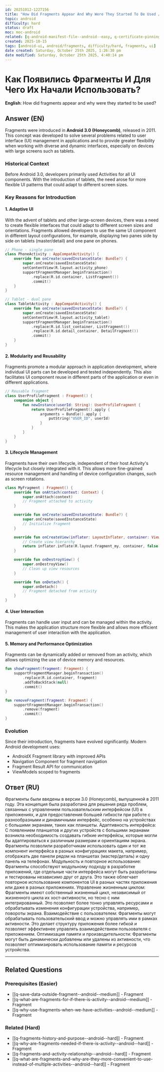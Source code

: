 ```yaml
---
id: 20251012-1227156
title: "How Did Fragments Appear And Why Were They Started To Be Used / How Did Fragments Appear и Why Were They Started To Be Used"
topic: android
difficulty: hard
status: draft
moc: moc-android
related: [q-android-manifest-file--android--easy, q-certificate-pinning--security--medium, q-server-sent-events-sse--networking--medium]
created: 2025-10-15
tags: [android-ui, android/fragments, difficulty/hard, fragments, ui]
date created: Saturday, October 25th 2025, 1:26:30 pm
date modified: Saturday, October 25th 2025, 4:40:14 pm
---
```


# Как Появились Фрагменты И Для Чего Их Начали Использовать?

**English**: How did fragments appear and why were they started to be used?

## Answer (EN)
Fragments were introduced in **Android 3.0 (Honeycomb)**, released in 2011. This concept was developed to solve several problems related to user interface (UI) management in applications and to provide greater flexibility when working with diverse and dynamic interfaces, especially on devices with large screens such as tablets.

### Historical Context

Before Android 3.0, developers primarily used Activities for all UI components. With the introduction of tablets, the need arose for more flexible UI patterns that could adapt to different screen sizes.

### Key Reasons for Introduction

#### 1. Adaptive UI

With the advent of tablets and other large-screen devices, there was a need to create flexible interfaces that could adapt to different screen sizes and orientations. Fragments allowed developers to use the same UI component in different layout configurations, for example, displaying two panes side by side on tablets (master/detail) and one pane on phones.

```kotlin
// Phone - single pane
class PhoneActivity : AppCompatActivity() {
    override fun onCreate(savedInstanceState: Bundle?) {
        super.onCreate(savedInstanceState)
        setContentView(R.layout.activity_phone)
        supportFragmentManager.beginTransaction()
            .replace(R.id.container, ListFragment())
            .commit()
    }
}

// Tablet - dual pane
class TabletActivity : AppCompatActivity() {
    override fun onCreate(savedInstanceState: Bundle?) {
        super.onCreate(savedInstanceState)
        setContentView(R.layout.activity_tablet)
        supportFragmentManager.beginTransaction()
            .replace(R.id.list_container, ListFragment())
            .replace(R.id.detail_container, DetailFragment())
            .commit()
    }
}
```

#### 2. Modularity and Reusability

Fragments promote a modular approach in application development, where individual UI parts can be developed and tested independently. This also facilitates UI component reuse in different parts of the application or even in different applications.

```kotlin
// Reusable fragment
class UserProfileFragment : Fragment() {
    companion object {
        fun newInstance(userId: String): UserProfileFragment {
            return UserProfileFragment().apply {
                arguments = Bundle().apply {
                    putString("USER_ID", userId)
                }
            }
        }
    }
}
```

#### 3. Lifecycle Management

Fragments have their own lifecycle, independent of their host Activity's lifecycle but closely integrated with it. This allows more fine-grained resource management and handling of device configuration changes, such as screen rotations.

```kotlin
class MyFragment : Fragment() {
    override fun onAttach(context: Context) {
        super.onAttach(context)
        // Fragment attached to activity
    }

    override fun onCreate(savedInstanceState: Bundle?) {
        super.onCreate(savedInstanceState)
        // Initialize fragment
    }

    override fun onCreateView(inflater: LayoutInflater, container: ViewGroup?, savedInstanceState: Bundle?): View? {
        // Create view hierarchy
        return inflater.inflate(R.layout.fragment_my, container, false)
    }

    override fun onDestroyView() {
        super.onDestroyView()
        // Clean up view resources
    }

    override fun onDetach() {
        super.onDetach()
        // Fragment detached from activity
    }
}
```

#### 4. User Interaction

Fragments can handle user input and can be managed within the activity. This makes the application structure more flexible and allows more efficient management of user interaction with the application.

#### 5. Memory and Performance Optimization

Fragments can be dynamically added or removed from an activity, which allows optimizing the use of device memory and resources.

```kotlin
fun showFragment(fragment: Fragment) {
    supportFragmentManager.beginTransaction()
        .replace(R.id.container, fragment)
        .addToBackStack(null)
        .commit()
}

fun removeFragment(fragment: Fragment) {
    supportFragmentManager.beginTransaction()
        .remove(fragment)
        .commit()
}
```

### Evolution

Since their introduction, fragments have evolved significantly. Modern Android development uses:
- AndroidX Fragment library with improved APIs
- Navigation Component for fragment navigation
- Fragment Result API for communication
- ViewModels scoped to fragments

## Ответ (RU)
Фрагменты были введены в версии 3.0 (Honeycomb), выпущенной в 2011 году. Эта концепция была разработана для решения ряда проблем, связанных с управлением пользовательским интерфейсом (UI) в приложениях, и для предоставления большей гибкости при работе с разнообразными и динамичными интерфейс, особенно на устройствах с большими экранами, таких как планшеты. Адаптивность интерфейса: С появлением планшетов и других устройств с большими экранами возникла необходимость создавать гибкие интерфейсы, которые могли бы адаптироваться к различным размерам и ориентациям экрана. Фрагменты позволили разработчикам использовать один и тот же компонент интерфейса в разных конфигурациях макета, например, отображать две панели рядом на планшетах (мастер/деталь) и одну панель на телефонах. Модульность и повторное использование: Фрагменты способствуют модульному подходу в разработке приложений, где отдельные части интерфейса могут быть разработаны и тестированы независимо друг от друга. Это также облегчает повторное использование компонентов UI в разных частях приложения или даже в разных приложениях. Управление жизненным циклом: Фрагменты имеют собственный жизненный цикл, независимый от жизненного цикла их хост-активности, но тесно с ним интегрированный. Это позволяет более тонко управлять ресурсами и обрабатывать изменения конфигурации устройства, например, повороты экрана. Взаимодействие с пользователем: Фрагменты могут обрабатывать пользовательский ввод и можно управлять ими в рамках активности. Это делает структуру приложения более гибкой и позволяет эффективнее управлять взаимодействием пользователя с приложением. Оптимизация памяти и производительности: Фрагменты могут быть динамически добавлены или удалены из активности, что позволяет оптимизировать использование памяти и ресурсов устройства.


---

## Related Questions

### Prerequisites (Easier)
- [[q-save-data-outside-fragment--android--medium]] - Fragment
- [[q-what-are-fragments-for-if-there-is-activity--android--medium]] - Fragment
- [[q-why-use-fragments-when-we-have-activities--android--medium]] - Fragment

### Related (Hard)
- [[q-fragments-history-and-purpose--android--hard]] - Fragment
- [[q-why-are-fragments-needed-if-there-is-activity--android--hard]] - Fragment
- [[q-fragments-and-activity-relationship--android--hard]] - Fragment
- [[q-what-are-fragments-and-why-are-they-more-convenient-to-use-instead-of-multiple-activities--android--hard]] - Fragment
